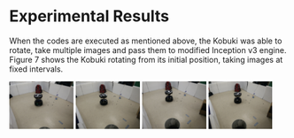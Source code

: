 # Experimental Results

When the codes are executed as mentioned above, the Kobuki was able to rotate, take multiple images and pass them to modified Inception v3 engine. Figure 7 shows the Kobuki rotating from its initial position, taking images at fixed intervals.
<p align="left">
  <img src="Images/rotate_1.jpg" width="23%"/> <img src="Images/rotate_2.jpg" width="23%"/> <img src="Images/rotate_3.jpg" width="23%"/> <img src="Images/rotate_4.jpg" width="23%"/> 
</p>
